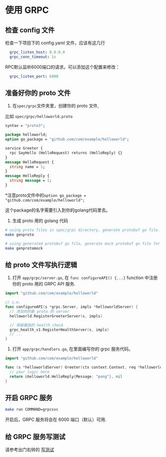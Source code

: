 # 使用 GRPC

## 检查 config 文件

检查一下项目下的 config.yaml 文件，应该有这几行

```yaml
  grpc_listen_host: 0.0.0.0
  grpc_conn_timeout: 1s
```

RPC默认监听6000端口的请求。可以添加这个配置来修改：

```yaml
  grpc_listen_port: 6000
```

## 准备好你的 proto 文件

1. 在`spec/grpc`文件夹里，创建你的 proto 文件,

比如 `spec/grpc/helloworld.proto`

```proto
syntax = "proto3";

package helloworld;
option go_package = "github.com/com/example/helloworld";

service Greeter {
  rpc SayHello (HelloRequest) returns (HelloReply) {}
}
message HelloRequest {
  string name = 1;
}
message HelloReply {
  string message = 1;
}
```

*注意proto文件中的`option go_package = "github.com/com/example/helloworld";`

这个package的名字需要引入到你的golang代码里去。

1. 生成 proto 用的 golang 代码

```sh
# using proto files in spec/grpc directory, generate protobuf go file.
make genproto

# using generated protobuf go file, generate mock protobuf go file for testing.
make genprotomock
```

## 给 proto 文件写执行逻辑

1. 打开 `app/grpc/server.go`, 在 `func configureAPI() {...}` function 中注册你的 proto 用的 GRPC API 服务.

```go
import "github.com/com/example/helloworld"

// i.e.
func configureAPI(s *grpc.Server, impls *helloworldServer) {
  // 添加你的新 proto 的 server
  helloworld.RegisterGreeterServer(s, impls)

  // 保留基础的 health check
  grpc_health_v1.RegisterHealthServer(s, impls)
  // ...
}
```

1. 打开 `app/grpc/handlers.go`, 在里面编写你的 grpc 服务代码。

```go
import "github.com/com/example/helloworld"

func (s *helloworldServer) Greeter(ctx context.Context, req *helloworld.HelloRequest) (*helloworld.HelloReply, error) {
  // your logic here
  return &helloworld.HelloReply{Message: "pong"}, nil
}
```


## 开启 GRPC 服务

```sh
make run COMMAND=grpcsvc
```

开启后，GRPC 服务将会在 6000 端口（默认）可用.


## 给 GRPC 服务写测试

请参考出门右转的 [写测试](docs/writing_test_cn.md)
